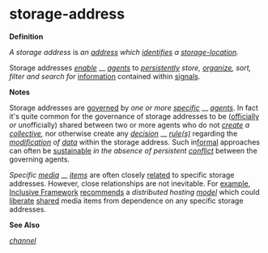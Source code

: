 # storage-address

**Definition**

_A storage address_ is _an_ [_address_](https://github.com/gcassel/Modular-Organization-Terminology/blob/master/terms/address.md) _which_ [_identifies_](https://github.com/gcassel/Modular-Organization-Terminology/blob/master/terms/identify.md) _a_ [_storage-_](https://github.com/gcassel/Modular-Organization-Terminology/blob/master/terms/store.md)[_location_](https://github.com/gcassel/Modular-Organization-Terminology/blob/master/terms/location.md)_._

Storage addresses [_enable_](https://github.com/gcassel/Modular-Organization-Terminology/blob/master/terms/enable.md) __ [_agents_](https://github.com/gcassel/Modular-Organization-Terminology/blob/master/terms/agent.md) to [_persistently_](https://github.com/gcassel/Modular-Organization-Terminology/blob/master/terms/persist.md) _store,_ [_organize_](https://github.com/gcassel/Modular-Organization-Terminology/blob/master/terms/organize.md)_, sort, filter and search for_ [information](https://github.com/gcassel/Modular-Organization-Terminology/blob/master/terms/information.md) contained within [signals](https://github.com/gcassel/Modular-Organization-Terminology/blob/master/terms/signal.md).

**Notes**

Storage addresses are [governed](https://github.com/gcassel/Modular-Organization-Terminology/blob/master/terms/govern.md) by _one or more_ [_specific_](https://github.com/gcassel/Modular-Organization-Terminology/blob/master/terms/specific.md) __ [_agents_](https://github.com/gcassel/Modular-Organization-Terminology/blob/master/terms/agent.md). In fact it's quite common for the governance of storage addresses to be ([officially](https://github.com/gcassel/Modular-Organization-Terminology/blob/master/terms/official.md) _or_ unofficially) shared between two or more agents who do not [_create_](https://github.com/gcassel/Modular-Organization-Terminology/blob/master/terms/create.md) _a_ [_collective_](https://github.com/gcassel/Modular-Organization-Terminology/blob/master/terms/collective.md)_,_ nor otherwise create any [_decision_](https://github.com/gcassel/Modular-Organization-Terminology/blob/master/terms/decide.md) __ [_rule(s)_](https://github.com/gcassel/Modular-Organization-Terminology/blob/master/terms/rule.md) regarding the [_modification_](https://github.com/gcassel/Modular-Organization-Terminology/blob/master/terms/modify.md) _of_ [_data_](https://github.com/gcassel/Modular-Organization-Terminology/blob/master/terms/data.md) within the storage address. Such in[formal](https://github.com/gcassel/Modular-Organization-Terminology/blob/master/terms/form.md) approaches can often be [sustainable](https://github.com/gcassel/Modular-Organization-Terminology/blob/master/terms/sustain.md) _in the absence of persistent_ [_conflict_](https://github.com/gcassel/Modular-Organization-Terminology/blob/master/terms/conflict.md) between the governing agents.

_Specific_ [_media_](https://github.com/gcassel/Modular-Organization-Terminology/blob/master/terms/media.md) __ [_items_](https://github.com/gcassel/Modular-Organization-Terminology/blob/master/terms/item.md) are often closely [related](https://github.com/gcassel/Modular-Organization-Terminology/blob/master/terms/relate.md) to specific storage addresses. However, close relationships are not inevitable. For [example](https://github.com/gcassel/Modular-Organization-Terminology/blob/master/terms/example.md), [Inclusive Framework](https://docs.google.com/drawings/d/1-WFMRYdueSBba1atcohX0G585zj-gBNlBvZQBqnEmEs/edit?usp=sharing) [recommends](https://github.com/gcassel/Modular-Organization-Terminology/blob/master/terms/recommend.md) a _distributed hosting_ [_model_](https://github.com/gcassel/Modular-Organization-Terminology/blob/master/terms/model.md) which could [liberate](https://github.com/gcassel/Modular-Organization-Terminology/blob/master/terms/independent.md) [shared](https://github.com/gcassel/Modular-Organization-Terminology/blob/master/terms/common.md) media items from dependence on any specific storage addresses.

**See Also**

[_channel_](https://github.com/gcassel/Modular-Organization-Terminology/blob/master/terms/channel.md)
